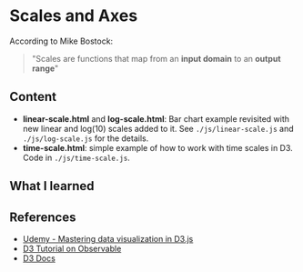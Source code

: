 # Scales and Axes

According to Mike Bostock: 

> "Scales are functions that map from an **input domain** to an **output range**"

## Content

- **linear-scale.html** and **log-scale.html**: Bar chart example revisited with new linear and log(10) scales added to it. See `./js/linear-scale.js` and `./js/log-scale.js` for the details.
- **time-scale.html**: simple example of how to work with time scales in D3. Code in `./js/time-scale.js`.

## What I learned


## References

- [Udemy - Mastering data visualization in D3.js](https://www.udemy.com/course/masteringd3js)
- [D3 Tutorial on Observable](https://observablehq.com/@d3/learn-d3)
- [D3 Docs](https://github.com/d3/d3/wiki)